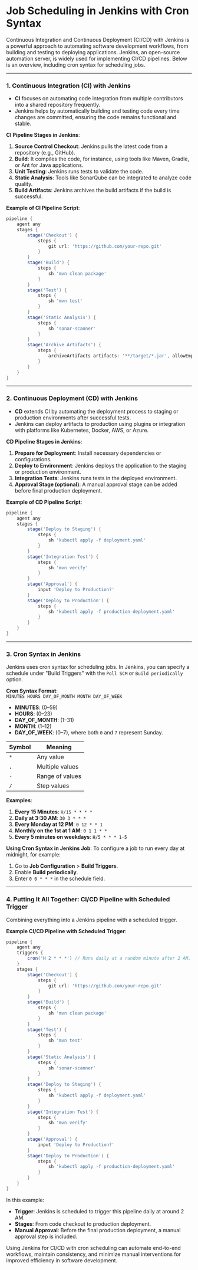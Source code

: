 # Job Scheduling in Jenkins with Cron Syntax

Continuous Integration and Continuous Deployment (CI/CD) with Jenkins is a powerful approach to automating software development workflows, from building and testing to deploying applications. Jenkins, an open-source automation server, is widely used for implementing CI/CD pipelines. Below is an overview, including cron syntax for scheduling jobs.

---

### **1. Continuous Integration (CI) with Jenkins**
   - **CI** focuses on automating code integration from multiple contributors into a shared repository frequently.
   - Jenkins helps by automatically building and testing code every time changes are committed, ensuring the code remains functional and stable.
   
   **CI Pipeline Stages in Jenkins**:
   1. **Source Control Checkout**: Jenkins pulls the latest code from a repository (e.g., GitHub).
   2. **Build**: It compiles the code, for instance, using tools like Maven, Gradle, or Ant for Java applications.
   3. **Unit Testing**: Jenkins runs tests to validate the code.
   4. **Static Analysis**: Tools like SonarQube can be integrated to analyze code quality.
   5. **Build Artifacts**: Jenkins archives the build artifacts if the build is successful.

   **Example of CI Pipeline Script**:
   ```groovy
   pipeline {
       agent any
       stages {
           stage('Checkout') {
               steps {
                   git url: 'https://github.com/your-repo.git'
               }
           }
           stage('Build') {
               steps {
                   sh 'mvn clean package'
               }
           }
           stage('Test') {
               steps {
                   sh 'mvn test'
               }
           }
           stage('Static Analysis') {
               steps {
                   sh 'sonar-scanner'
               }
           }
           stage('Archive Artifacts') {
               steps {
                   archiveArtifacts artifacts: '**/target/*.jar', allowEmptyArchive: true
               }
           }
       }
   }
   ```

---

### **2. Continuous Deployment (CD) with Jenkins**
   - **CD** extends CI by automating the deployment process to staging or production environments after successful tests.
   - Jenkins can deploy artifacts to production using plugins or integration with platforms like Kubernetes, Docker, AWS, or Azure.

   **CD Pipeline Stages in Jenkins**:
   1. **Prepare for Deployment**: Install necessary dependencies or configurations.
   2. **Deploy to Environment**: Jenkins deploys the application to the staging or production environment.
   3. **Integration Tests**: Jenkins runs tests in the deployed environment.
   4. **Approval Stage (optional)**: A manual approval stage can be added before final production deployment.

   **Example of CD Pipeline Script**:
   ```groovy
   pipeline {
       agent any
       stages {
           stage('Deploy to Staging') {
               steps {
                   sh 'kubectl apply -f deployment.yaml'
               }
           }
           stage('Integration Test') {
               steps {
                   sh 'mvn verify'
               }
           }
           stage('Approval') {
               input 'Deploy to Production?'
           }
           stage('Deploy to Production') {
               steps {
                   sh 'kubectl apply -f production-deployment.yaml'
               }
           }
       }
   }
   ```

---

### **3. Cron Syntax in Jenkins**

Jenkins uses cron syntax for scheduling jobs. In Jenkins, you can specify a schedule under "Build Triggers" with the `Poll SCM` or `Build periodically` option.

**Cron Syntax Format**:  
`MINUTES HOURS DAY_OF_MONTH MONTH DAY_OF_WEEK`

- **MINUTES**: (0–59)
- **HOURS**: (0–23)
- **DAY_OF_MONTH**: (1–31)
- **MONTH**: (1–12)
- **DAY_OF_WEEK**: (0–7), where both `0` and `7` represent Sunday.

| Symbol | Meaning                        |
|--------|--------------------------------|
| `*`    | Any value                      |
| `,`    | Multiple values                |
| `-`    | Range of values                |
| `/`    | Step values                    |

**Examples**:
1. **Every 15 Minutes**: `H/15 * * * *`
2. **Daily at 3:30 AM**: `30 3 * * *`
3. **Every Monday at 12 PM**: `0 12 * * 1`
4. **Monthly on the 1st at 1 AM**: `0 1 1 * *`
5. **Every 5 minutes on weekdays**: `H/5 * * * 1-5`

**Using Cron Syntax in Jenkins Job**:
To configure a job to run every day at midnight, for example:
1. Go to **Job Configuration** > **Build Triggers**.
2. Enable **Build periodically**.
3. Enter `0 0 * * *` in the schedule field.

---

### **4. Putting It All Together: CI/CD Pipeline with Scheduled Trigger**

Combining everything into a Jenkins pipeline with a scheduled trigger.

**Example CI/CD Pipeline with Scheduled Trigger**:
```groovy
pipeline {
    agent any
    triggers {
        cron('H 2 * * *') // Runs daily at a random minute after 2 AM.
    }
    stages {
        stage('Checkout') {
            steps {
                git url: 'https://github.com/your-repo.git'
            }
        }
        stage('Build') {
            steps {
                sh 'mvn clean package'
            }
        }
        stage('Test') {
            steps {
                sh 'mvn test'
            }
        }
        stage('Static Analysis') {
            steps {
                sh 'sonar-scanner'
            }
        }
        stage('Deploy to Staging') {
            steps {
                sh 'kubectl apply -f deployment.yaml'
            }
        }
        stage('Integration Test') {
            steps {
                sh 'mvn verify'
            }
        }
        stage('Approval') {
            input 'Deploy to Production?'
        }
        stage('Deploy to Production') {
            steps {
                sh 'kubectl apply -f production-deployment.yaml'
            }
        }
    }
}
```

In this example:
- **Trigger**: Jenkins is scheduled to trigger this pipeline daily at around 2 AM.
- **Stages**: From code checkout to production deployment.
- **Manual Approval**: Before the final production deployment, a manual approval step is included.


Using Jenkins for CI/CD with cron scheduling can automate end-to-end workflows, maintain consistency, and minimize manual interventions for improved efficiency in software development.

